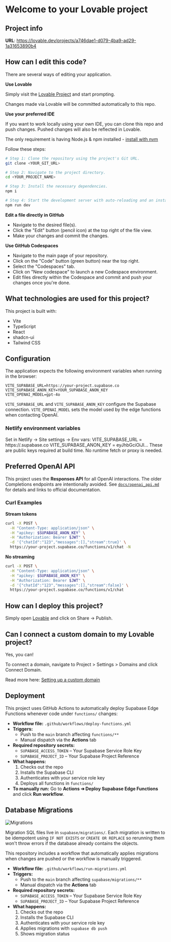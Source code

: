 # Welcome to your Lovable project

## Project info

**URL**: https://lovable.dev/projects/a746dae1-d079-4ba9-ad29-1a31653890b4

## How can I edit this code?

There are several ways of editing your application.

**Use Lovable**

Simply visit the [Lovable Project](https://lovable.dev/projects/a746dae1-d079-4ba9-ad29-1a31653890b4) and start prompting.

Changes made via Lovable will be committed automatically to this repo.

**Use your preferred IDE**

If you want to work locally using your own IDE, you can clone this repo and push changes. Pushed changes will also be reflected in Lovable.

The only requirement is having Node.js & npm installed - [install with nvm](https://github.com/nvm-sh/nvm#installing-and-updating)

Follow these steps:

```sh
# Step 1: Clone the repository using the project's Git URL.
git clone <YOUR_GIT_URL>

# Step 2: Navigate to the project directory.
cd <YOUR_PROJECT_NAME>

# Step 3: Install the necessary dependencies.
npm i

# Step 4: Start the development server with auto-reloading and an instant preview.
npm run dev
```

**Edit a file directly in GitHub**

- Navigate to the desired file(s).
- Click the "Edit" button (pencil icon) at the top right of the file view.
- Make your changes and commit the changes.

**Use GitHub Codespaces**

- Navigate to the main page of your repository.
- Click on the "Code" button (green button) near the top right.
- Select the "Codespaces" tab.
- Click on "New codespace" to launch a new Codespace environment.
- Edit files directly within the Codespace and commit and push your changes once you're done.

## What technologies are used for this project?

This project is built with:

- Vite
- TypeScript
- React
- shadcn-ui
- Tailwind CSS

## Configuration

The application expects the following environment variables when running in the browser:

```
VITE_SUPABASE_URL=https://your-project.supabase.co
VITE_SUPABASE_ANON_KEY=YOUR_SUPABASE_ANON_KEY
VITE_OPENAI_MODEL=gpt-4o
```

`VITE_SUPABASE_URL` and `VITE_SUPABASE_ANON_KEY` configure the Supabase connection.
`VITE_OPENAI_MODEL` sets the model used by the edge functions when contacting
OpenAI.

### Netlify environment variables
Set in Netlify → Site settings → Env vars:
  VITE_SUPABASE_URL        = https://<project-ref>.supabase.co
  VITE_SUPABASE_ANON_KEY   = eyJhbGciOiJI...
These are public keys required at build time. No runtime fetch or proxy is needed.

## Preferred OpenAI API

This project uses the **Responses API** for all OpenAI interactions. The older
Completions endpoints are intentionally avoided. See
[`docs/openai_api.md`](docs/openai_api.md) for details and links to official
documentation.

### Curl Examples

**Stream tokens**
```sh
curl -X POST \
  -H "Content-Type: application/json" \
  -H "apikey: $SUPABASE_ANON_KEY" \
  -H "Authorization: Bearer $JWT" \
  -d '{"chatId":"123","messages":[],"stream":true}' \
  https://your-project.supabase.co/functions/v1/chat -N
```

**No streaming**
```sh
curl -X POST \
  -H "Content-Type: application/json" \
  -H "apikey: $SUPABASE_ANON_KEY" \
  -H "Authorization: Bearer $JWT" \
  -d '{"chatId":"123","messages":[],"stream":false}' \
  https://your-project.supabase.co/functions/v1/chat
```

## How can I deploy this project?

Simply open [Lovable](https://lovable.dev/projects/a746dae1-d079-4ba9-ad29-1a31653890b4) and click on Share -> Publish.

## Can I connect a custom domain to my Lovable project?

Yes, you can!

To connect a domain, navigate to Project > Settings > Domains and click Connect Domain.

Read more here: [Setting up a custom domain](https://docs.lovable.dev/tips-tricks/custom-domain#step-by-step-guide)

## Deployment

This project uses GitHub Actions to automatically deploy Supabase Edge Functions whenever code under `functions/` changes:

- **Workflow file:** `.github/workflows/deploy-functions.yml`  
- **Triggers:**
  - Push to the `main` branch affecting `functions/**`
  - Manual dispatch via the **Actions** tab  
- **Required repository secrets:**
  - `SUPABASE_ACCESS_TOKEN` – Your Supabase Service Role Key  
  - `SUPABASE_PROJECT_ID` – Your Supabase Project Reference  
- **What happens:**
  1. Checks out the repo  
  2. Installs the Supabase CLI  
  3. Authenticates with your service role key  
  4. Deploys all functions in `functions/`  
- **To manually run:** Go to **Actions ➔ Deploy Supabase Edge Functions** and click **Run workflow**.

## Database Migrations

![Migrations](https://github.com/<you>/<repo>/actions/workflows/run-migrations.yml/badge.svg)

Migration SQL files live in `supabase/migrations/`.
Each migration is written to be idempotent using `IF NOT EXISTS` or
`CREATE OR REPLACE` so rerunning them won't throw errors if the
database already contains the objects.

This repository includes a workflow that automatically applies migrations when changes are pushed or the workflow is manually triggered.

- **Workflow file:** `.github/workflows/run-migrations.yml`
- **Triggers:**
  - Push to the `main` branch affecting `supabase/migrations/**`
  - Manual dispatch via the **Actions** tab
- **Required repository secrets:**
  - `SUPABASE_ACCESS_TOKEN` – Your Supabase Service Role Key
  - `SUPABASE_PROJECT_ID` – Your Supabase Project Reference
- **What happens:**
  1. Checks out the repo
  2. Installs the Supabase CLI
  3. Authenticates with your service role key
  4. Applies migrations with `supabase db push`
  5. Shows migration status
